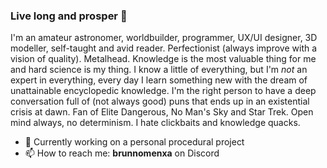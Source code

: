 ### Live long and prosper 🖖
I'm an amateur astronomer, worldbuilder, programmer, UX/UI designer, 3D modeller, self-taught and avid reader. Perfectionist (always improve with a vision of quality). Metalhead.
Knowledge is the most valuable thing for me and hard science is my thing. I know a little of everything, but I'm *not* an expert in everything, every day I learn something new with the dream of unattainable encyclopedic knowledge. I'm the right person to have a deep conversation full of (not always good) puns that ends up in an existential crisis at dawn. Fan of Elite Dangerous, No Man's Sky and Star Trek.
Open mind always, no determinism. I hate clickbaits and knowledge quacks.
- 🔭 Currently working on a personal procedural project
- 📫 How to reach me: **brunnomenxa** on Discord

<!--
![BrunnoMenxa GitHub stats](https://github-readme-stats.vercel.app/api?username=brunnomenxa&show=commits,prs,issues&show_icons=true&theme=radical)

<a href="https://github-readme-stats.vercel.app/api?username=brunnomenxa&show=commits,prs,issues&show_icons=true&theme=radical">
  <img align="center" src="https://github-readme-stats.vercel.app/api?username=brunnomenxa&show=commits,prs,issues&show_icons=true&theme=radical" />
</a>

**brunnomenxa/brunnomenxa** is a ✨ _special_ ✨ repository because its `README.md` (this file) appears on your GitHub profile.

Here are some ideas to get you started:

- 🔭 I’m currently working on ...
- 🌱 I’m currently learning ...
- 👯 I’m looking to collaborate on ...
- 🤔 I’m looking for help with ...
- 💬 Ask me about ...
- 📫 How to reach me: ...
- 😄 Pronouns: ...
- ⚡ Fun fact: ...
-->

